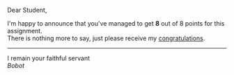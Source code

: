 Dear Student,

I'm happy to announce that you've managed to get **8** out of 8 points for this assignment.\
There is nothing more to say, just please receive my [congratulations](https://youtu.be/1Bix44C1EzY).

-----------
I remain your faithful servant\
_Bobot_